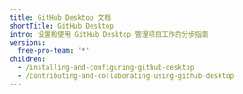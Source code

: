 ```yaml
---
title: GitHub Desktop 文档
shortTitle: GitHub Desktop
intro: 设置和使用 GitHub Desktop 管理项目工作的分步指南
versions:
  free-pro-team: '*'
children:
  - /installing-and-configuring-github-desktop
  - /contributing-and-collaborating-using-github-desktop
---
```


